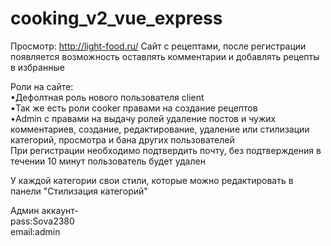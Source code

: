 # cooking_v2_vue_express

Просмотр: http://light-food.ru/
Сайт с рецептами, после регистрации появляется возможность оставлять комментарии и добавлять рецепты в избранные  
   
Роли на сайте:  
 •Дефолтная роль нового пользователя client  
 •Так же есть роли cooker правами на создание рецептов  
 •Admin с правами на выдачу ролей удаление постов и чужих комментариев, создание, редактирование, удаление или стилизации категорий, просмотра и бана других пользователей  
 При регистрации необходимо подтвердить почту, без подтверждения в течении 10 минут пользователь будет удален  
   
 У каждой категории свои стили, которые можно редактировать в панели "Стилизация категорий"  
   
Админ аккаунт-  
  pass:Sova2380  
  email:admin  
